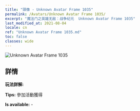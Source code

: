 ```yaml
---
title: "頭像 - Unknown Avatar Frame 1035"
permalink: /Avatars/Unknown Avatar Frame 1035/
excerpt: "魔法门之英雄无敌：战争纪元  Unknown Avatar Frame 1035"
last_modified_at: 2021-08-04
locale: cn
ref: "Unknown Avatar Frame 1035.md"
toc: false
classes: wide
---
```

 ![Unknown Avatar Frame 1035](/images/a/avatarFrame_35.png)

## 詳情

 **玩法詳解:**  

 **Tips:** 參加活動獲得 

 **Is available:**  - 

